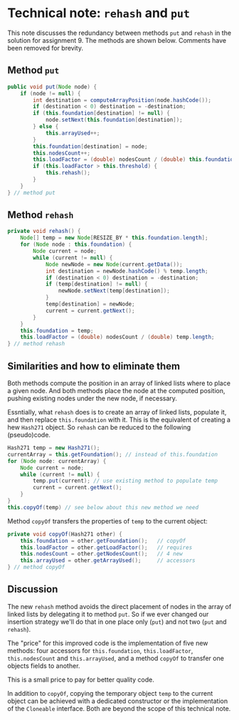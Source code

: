 # Technical note: `rehash` and `put`

This note discusses the redundancy between methods `put` and `rehash` in the solution for assignment 9. The methods are shown below. Comments have been removed for brevity.


## Method `put`

```java
public void put(Node node) {
    if (node != null) {
        int destination = computeArrayPosition(node.hashCode());
        if (destination < 0) destination = -destination;
        if (this.foundation[destination] != null) {
            node.setNext(this.foundation[destination]);
        } else {
            this.arrayUsed++;
        }
        this.foundation[destination] = node;
        this.nodesCount++;
        this.loadFactor = (double) nodesCount / (double) this.foundation.length;
        if (this.loadFactor > this.threshold) {
            this.rehash();
        }
    }
} // method put
```

## Method `rehash`


```java
private void rehash() {
    Node[] temp = new Node[RESIZE_BY * this.foundation.length];
    for (Node node : this.foundation) {
        Node current = node;
        while (current != null) {
            Node newNode = new Node(current.getData());
            int destination = newNode.hashCode() % temp.length;
            if (destination < 0) destination = -destination;
            if (temp[destination] != null) {
                newNode.setNext(temp[destination]);
            }
            temp[destination] = newNode;
            current = current.getNext();
        }
    }
    this.foundation = temp;
    this.loadFactor = (double) nodesCount / (double) temp.length;
} // method rehash
```


## Similarities and how to eliminate them

Both methods compute the position in an array of linked lists where to place a given node. And both methods place the node at the computed position, pushing existing nodes under the new node, if necessary.

Essntially, what `rehash` does is to create an array of linked lists, populate it, and then replace `this.foundation` with it. This is the equivalent of creating a hew `Hash271` object. So `rehash` can be reduced to the following (pseudo)code.

```java
Hash271 temp = new Hash271();
currentArray = this.getFoundation(); // instead of this.foundation
for (Node node: currentArray) {
    Node current = node;
    while (current != null) {
        temp.put(current); // use existing method to populate temp
        current = current.getNext();
    }
}
this.copyOf(temp) // see below about this new method we need
```

Method `copyOf` transfers the properties of `temp` to the current object:

```java
private void copyOf(Hash271 other) {
    this.foundation = other.getFoundation();   // copyOf 
    this.loadFactor = other.getLoadFactor();   // requires
    this.nodesCount = other.getNodesCount();   // 4 new
    this.arrayUsed = other.getArrayUsed();     // accessors
} // method copyOf
```


## Discussion

The new `rehash` method avoids the direct placement of nodes in the array of linked lists by delegating it to method `put`. So if we ever changed our insertion strategy we'll do that in one place only (`put`) and not two (`put` and `rehash`).

The "price" for this improved code is the implementation of five new methods: four accessors for `this.foundation`, `this.loadFactor`, `this.nodesCount` and `this.arrayUsed`, and a method `copyOf` to transfer one objects fields to another.

This is a small price to pay for better quality code.

In addition to `copyOf`, copying the temporary object `temp` to the current object can be achieved with a dedicated constructor or the implementation of the `Cloneable` interface. Both are beyond the scope of this technical note.